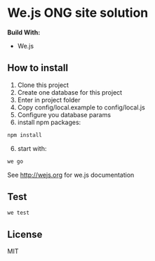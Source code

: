 # We.js ONG site solution

**Build With:**

- We.js


## How to install

1. Clone this project
2. Create one database for this project
2. Enter in project folder
3. Copy config/local.example to config/local.js
4. Configure you database params
5. install npm packages:
```sh
npm install
```
6. start with:
```sh
we go
```

See http://wejs.org for we.js documentation

## Test

```
we test
```

## License

MIT